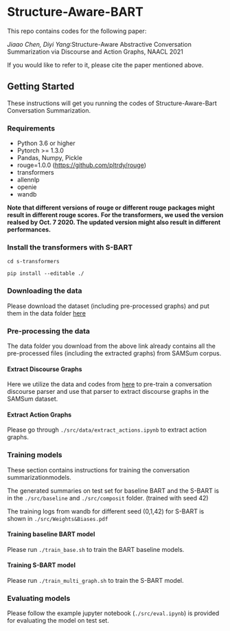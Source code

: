 # Structure-Aware-BART
This repo contains codes for the following paper: 

*Jiaao Chen, Diyi Yang*:Structure-Aware Abstractive Conversation Summarization via Discourse and Action Graphs,  NAACL 2021

If you would like to refer to it, please cite the paper mentioned above. 


## Getting Started
These instructions will get you running the codes of Structure-Aware-Bart Conversation Summarization.

### Requirements
* Python 3.6 or higher
* Pytorch >= 1.3.0
* Pandas, Numpy, Pickle
* rouge=1.0.0 (https://github.com/pltrdy/rouge)
* transformers
* allennlp
* openie
* wandb


**Note that different versions of rouge or different rouge packages might result in different rouge scores.**
**For the transformers, we used the version realsed by Oct. 7 2020. The updated version might also result in different performances.**



### Install the transformers with S-BART

```
cd s-transformers

pip install --editable ./
```


### Downloading the data
Please download the dataset (including pre-processed graphs) and put them in the data folder [here](https://drive.google.com/file/d/1PisTpC13e0yOEfSwLGtq5JO1q4kDg_ta/view?usp=sharing)

### Pre-processing the data

The data folder you download from the above link already contains all the pre-processed files (including the extracted graphs) from SAMSum corpus.

#### Extract Discourse Graphs

Here we utilize the data and codes from [here](https://github.com/shizhouxing/DialogueDiscourseParsing) to pre-train a conversation discourse parser and use that parser to extract discourse graphs in the SAMSum dataset.


#### Extract Action Graphs

Please go through `./src/data/extract_actions.ipynb` to extract action graphs.

 
### Training models

These section contains instructions for training the conversation summarizationmodels.

The generated summaries on test set for baseline BART and the S-BART is in the `./src/baseline` and `./src/composit` folder.  (trained with seed 42)

The training logs from wandb for different seed (0,1,42) for S-BART is shown in `./src/Weights&Biases.pdf`


#### Training baseline BART model
Please run `./train_base.sh` to train the BART baseline models.


#### Training S-BART model
Please run `./train_multi_graph.sh` to train the S-BART model. 

### Evaluating models

Please follow the example jupyter notebook (`./src/eval.ipynb`) is provided for evaluating the model on test set. 





